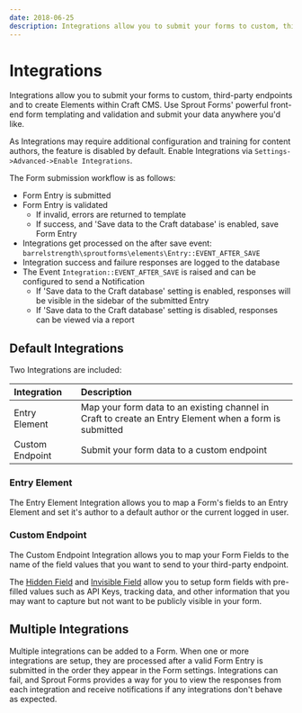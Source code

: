 ```yaml
---
date: 2018-06-25
description: Integrations allow you to submit your forms to custom, third-party endpoints and to create Elements within Craft CMS.
---
```


# Integrations

Integrations allow you to submit your forms to custom, third-party endpoints and to create Elements within Craft CMS. Use Sprout Forms' powerful front-end form templating and validation and submit your data anywhere you'd like.   

As Integrations may require additional configuration and training for content authors, the feature is disabled by default. Enable Integrations via `Settings->Advanced->Enable Integrations`.

The Form submission workflow is as follows:

- Form Entry is submitted
- Form Entry is validated
    - If invalid, errors are returned to template
    - If success, and 'Save data to the Craft database' is enabled, save Form Entry
- Integrations get processed on the after save event: `barrelstrength\sproutforms\elements\Entry::EVENT_AFTER_SAVE`
- Integration success and failure responses are logged to the database
- The Event `Integration::EVENT_AFTER_SAVE` is raised and can be configured to send a Notification 
    - If 'Save data to the Craft database' setting is enabled, responses will be visible in the sidebar of the submitted Entry   
    - If 'Save data to the Craft database' setting is disabled, responses can be viewed via a report
    
## Default Integrations

Two Integrations are included:

| Integration | Description |
|:----------- |:----------- |
| Entry Element | Map your form data to an existing channel in Craft to create an Entry Element when a form is submitted |
| Custom Endpoint | Submit your form data to a custom endpoint |

### Entry Element

The Entry Element Integration allows you to map a Form's fields to an Entry Element and set it's author to a default author or the current logged in user. 

### Custom Endpoint

The Custom Endpoint Integration allows you to map your Form Fields to the name of the field values that you want to send to your third-party endpoint.

The [Hidden Field](./hidden-field.md) and [Invisible Field](./invisible-field.md) allow you to setup form fields with pre-filled values such as API Keys, tracking data, and other information that you may want to capture but not want to be publicly visible in your form.

## Multiple Integrations

Multiple integrations can be added to a Form. When one or more integrations are setup, they are processed after a valid Form Entry is submitted in the order they appear in the Form settings. Integrations can fail, and Sprout Forms provides a way for you to view the responses from each integration and receive notifications if any integrations don't behave as expected. 